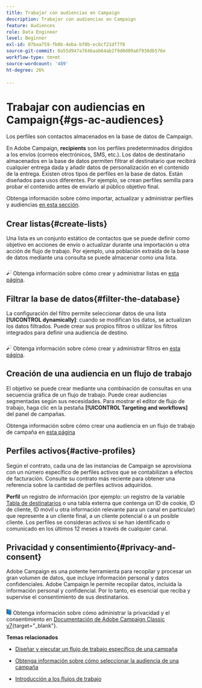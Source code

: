 ```yaml
---
title: Trabajar con audiencias en Campaign
description: Trabajar con audiencias en Campaign
feature: Audiences
role: Data Engineer
level: Beginner
exl-id: 07baa759-fb0b-4eba-bf8b-ec6cf21df7f8
source-git-commit: 0a55d947a7646aab64ab2f9d0d09a6f930db576e
workflow-type: tm+mt
source-wordcount: '489'
ht-degree: 26%

---
```


# Trabajar con audiencias en Campaign{#gs-ac-audiences}

Los perfiles son contactos almacenados en la base de datos de Campaign.

En Adobe Campaign, **recipients** son los perfiles predeterminados dirigidos a los envíos (correos electrónicos, SMS, etc.). Los datos de destinatario almacenados en la base de datos permiten filtrar el destinatario que recibirá cualquier entrega dada y añadir datos de personalización en el contenido de la entrega. Existen otros tipos de perfiles en la base de datos. Están diseñados para usos diferentes. Por ejemplo, se crean perfiles semilla para probar el contenido antes de enviarlo al público objetivo final.

Obtenga información sobre cómo importar, actualizar y administrar perfiles y audiencias [en esta sección](../audiences/gs-audiences.md).

## Crear listas{#create-lists}

Una lista es un conjunto estático de contactos que se puede definir como objetivo en acciones de envío o actualizar durante una importación u otra acción de flujo de trabajo. Por ejemplo, una población extraída de la base de datos mediante una consulta se puede almacenar como una lista.

![](../assets/do-not-localize/glass.png) Obtenga información sobre cómo crear y administrar listas en [esta página](../audiences/create-audiences.md).

## Filtrar la base de datos{#filter-the-database}

La configuración del filtro permite seleccionar datos de una lista **[!UICONTROL dynamically]**: cuando se modifican los datos, se actualizan los datos filtrados. Puede crear sus propios filtros o utilizar los filtros integrados para definir una audiencia de destino.

![](../assets/do-not-localize/glass.png) Obtenga información sobre cómo crear y administrar filtros en [esta página](../audiences/create-filters.md).

## Creación de una audiencia en un flujo de trabajo

El objetivo se puede crear mediante una combinación de consultas en una secuencia gráfica de un flujo de trabajo. Puede crear audiencias segmentadas según sus necesidades. Para mostrar el editor de flujo de trabajo, haga clic en la pestaña **[!UICONTROL Targeting and workflows]** del panel de campañas.

Obtenga información sobre cómo crear una audiencia en un flujo de trabajo de campaña en [esta página](https://experienceleague.adobe.com/docs/campaign/automation/campaign-orchestration/marketing-campaign-target.html)


## Perfiles activos{#active-profiles}

Según el contrato, cada una de las instancias de Campaign se aprovisiona con un número específico de perfiles activos que se contabilizan a efectos de facturación. Consulte su contrato más reciente para obtener una referencia sobre la cantidad de perfiles activos adquiridos.

**Perfil** un registro de información (por ejemplo: un registro de la variable [Tabla de destinatarios](../dev/datamodel.md) o una tabla externa que contenga un ID de cookie, ID de cliente, ID móvil u otra información relevante para un canal en particular) que represente a un cliente final, a un cliente potencial o a un posible cliente. Los perfiles se consideran activos si se han identificado o comunicado en los últimos 12 meses a través de cualquier canal.

<!--
You can monitor the number of active profiles used on your instances directly from Campaign Control Panel. 

![](../assets/do-not-localize/book.png) For more on this, refer to the [Control Panel documentation](https://docs.adobe.com/content/help/en/control-panel/using/performance-monitoring/active-profiles-monitoring.html).
-->

## Privacidad y consentimiento{#privacy-and-consent}

Adobe Campaign es una potente herramienta para recopilar y procesar un gran volumen de datos, que incluye información personal y datos confidenciales. Adobe Campaign le permite recopilar datos, incluida la información personal y confidencial. Por lo tanto, es esencial que reciba y supervise el consentimiento de sus destinatarios.

![](../assets/do-not-localize/book.png) Obtenga información sobre cómo administrar la privacidad y el consentimiento en [Documentación de Adobe Campaign Classic v7](https://experienceleague.adobe.com/docs/campaign-classic/using/getting-started/privacy/privacy-and-recommendations.html?lang=es){target=&quot;_blank&quot;}.

**Temas relacionados**

* [Diseñar y ejecutar un flujo de trabajo específico de una campaña](https://experienceleague.adobe.com/docs/campaign/automation/workflows/introduction/wf-type/campaign-workflows.html)

* [Obtenga información sobre cómo seleccionar la audiencia de una campaña](https://experienceleague.adobe.com/docs/campaign/automation/campaign-orchestration/marketing-campaign-target.html)

* [Introducción a los flujos de trabajo](https://experienceleague.adobe.com/docs/campaign/automation/workflows/introduction/about-workflows.html)
